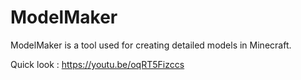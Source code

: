 # ModelMaker
 ModelMaker is a tool used for creating detailed models in Minecraft.

Quick look : https://youtu.be/oqRT5Fizccs

